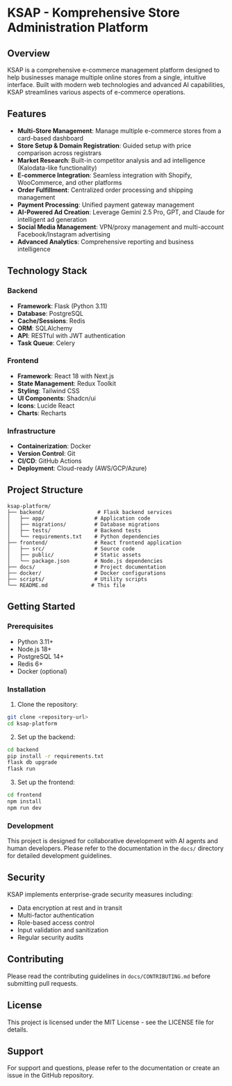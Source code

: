 # KSAP - Komprehensive Store Administration Platform

## Overview

KSAP is a comprehensive e-commerce management platform designed to help businesses manage multiple online stores from a single, intuitive interface. Built with modern web technologies and advanced AI capabilities, KSAP streamlines various aspects of e-commerce operations.

## Features

- **Multi-Store Management**: Manage multiple e-commerce stores from a card-based dashboard
- **Store Setup & Domain Registration**: Guided setup with price comparison across registrars
- **Market Research**: Built-in competitor analysis and ad intelligence (Kalodata-like functionality)
- **E-commerce Integration**: Seamless integration with Shopify, WooCommerce, and other platforms
- **Order Fulfillment**: Centralized order processing and shipping management
- **Payment Processing**: Unified payment gateway management
- **AI-Powered Ad Creation**: Leverage Gemini 2.5 Pro, GPT, and Claude for intelligent ad generation
- **Social Media Management**: VPN/proxy management and multi-account Facebook/Instagram advertising
- **Advanced Analytics**: Comprehensive reporting and business intelligence

## Technology Stack

### Backend
- **Framework**: Flask (Python 3.11)
- **Database**: PostgreSQL
- **Cache/Sessions**: Redis
- **ORM**: SQLAlchemy
- **API**: RESTful with JWT authentication
- **Task Queue**: Celery

### Frontend
- **Framework**: React 18 with Next.js
- **State Management**: Redux Toolkit
- **Styling**: Tailwind CSS
- **UI Components**: Shadcn/ui
- **Icons**: Lucide React
- **Charts**: Recharts

### Infrastructure
- **Containerization**: Docker
- **Version Control**: Git
- **CI/CD**: GitHub Actions
- **Deployment**: Cloud-ready (AWS/GCP/Azure)

## Project Structure

```
ksap-platform/
├── backend/                 # Flask backend services
│   ├── app/                # Application code
│   ├── migrations/         # Database migrations
│   ├── tests/              # Backend tests
│   └── requirements.txt    # Python dependencies
├── frontend/               # React frontend application
│   ├── src/                # Source code
│   ├── public/             # Static assets
│   └── package.json        # Node.js dependencies
├── docs/                   # Project documentation
├── docker/                 # Docker configurations
├── scripts/                # Utility scripts
└── README.md              # This file
```

## Getting Started

### Prerequisites
- Python 3.11+
- Node.js 18+
- PostgreSQL 14+
- Redis 6+
- Docker (optional)

### Installation

1. Clone the repository:
```bash
git clone <repository-url>
cd ksap-platform
```

2. Set up the backend:
```bash
cd backend
pip install -r requirements.txt
flask db upgrade
flask run
```

3. Set up the frontend:
```bash
cd frontend
npm install
npm run dev
```

### Development

This project is designed for collaborative development with AI agents and human developers. Please refer to the documentation in the `docs/` directory for detailed development guidelines.

## Security

KSAP implements enterprise-grade security measures including:
- Data encryption at rest and in transit
- Multi-factor authentication
- Role-based access control
- Input validation and sanitization
- Regular security audits

## Contributing

Please read the contributing guidelines in `docs/CONTRIBUTING.md` before submitting pull requests.

## License

This project is licensed under the MIT License - see the LICENSE file for details.

## Support

For support and questions, please refer to the documentation or create an issue in the GitHub repository.

